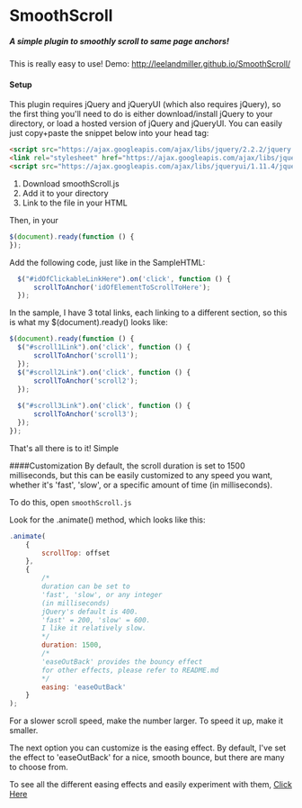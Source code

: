 # SmoothScroll
##### A simple plugin to smoothly scroll to same page anchors!
This is really easy to use! 
Demo: http://leelandmiller.github.io/SmoothScroll/

#### Setup
This plugin requires jQuery and jQueryUI (which also requires jQuery), so the first thing you'll need to do is either download/install jQuery to your directory,
or load a hosted version of jQuery and jQueryUI. You can easily just copy+paste the snippet below into your head tag:
```html
<script src="https://ajax.googleapis.com/ajax/libs/jquery/2.2.2/jquery.min.js"></script> 
<link rel="stylesheet" href="https://ajax.googleapis.com/ajax/libs/jqueryui/1.11.4/themes/smoothness/jquery-ui.css">
<script src="https://ajax.googleapis.com/ajax/libs/jqueryui/1.11.4/jquery-ui.min.js"></script>
```
1. Download smoothScroll.js
2. Add it to your directory
3. Link to the file in your HTML


Then, in your 
```javascript
$(document).ready(function () {
});
```
Add the following code, just like in the SampleHTML:
```javascript
  $("#idOfClickableLinkHere").on('click', function () {
      scrollToAnchor('idOfElementToScrollToHere');
  });
```

In the sample, I have 3 total links, each linking to a different section,
so this is what my $(document).ready() looks like:

```javascript
$(document).ready(function () {
  $("#scroll1Link").on('click', function () {
      scrollToAnchor('scroll1');
  });
  $("#scroll2Link").on('click', function () {
      scrollToAnchor('scroll2');
  });
  
  $("#scroll3Link").on('click', function () {
      scrollToAnchor('scroll3');
  });
});
```

That's all there is to it! Simple

####Customization
By default, the scroll duration is set to 1500 milliseconds, but this can be easily customized to any speed you want, whether it's 'fast', 'slow', or a specific amount of time (in milliseconds).


To do this, open ```smoothScroll.js```

Look for the .animate() method, which looks like this:

```javascript
.animate(
    {
        scrollTop: offset
    },
    {
        /*
        duration can be set to 
        'fast', 'slow', or any integer
        (in milliseconds)
        jQuery's default is 400.
        'fast' = 200, 'slow' = 600.
        I like it relatively slow.
        */
        duration: 1500,
        /* 
        'easeOutBack' provides the bouncy effect
        for other effects, please refer to README.md
        */
        easing: 'easeOutBack'
    }
);
```

For a slower scroll speed, make the number larger. To speed it up, make it smaller.

The next option you can customize is the easing effect.
By default, I've set the effect to 'easeOutBack' for a nice, smooth bounce, but there are many to choose from.

To see all the different easing effects and easily experiment with them, [Click Here](http://api.jqueryui.com/easings/)
